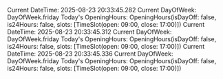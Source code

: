 Current DateTime: 2025-08-23 20:33:45.282
Current DayOfWeek: DayOfWeek.friday
Today's OpeningHours: OpeningHours(isDayOff: false, is24Hours: false, slots: [TimeSlot(open: 09:00, close: 17:00)])
Current DateTime: 2025-08-23 20:33:45.312
Current DayOfWeek: DayOfWeek.friday
Today's OpeningHours: OpeningHours(isDayOff: false, is24Hours: false, slots: [TimeSlot(open: 09:00, close: 17:00)])
Current DateTime: 2025-08-23 20:33:45.336
Current DayOfWeek: DayOfWeek.friday
Today's OpeningHours: OpeningHours(isDayOff: false, is24Hours: false, slots: [TimeSlot(open: 09:00, close: 17:00)])
